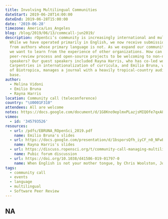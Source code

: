 ```yaml
---
title: Involving Multilingual Communities
dateStart: 2019-06-28T14:00:00
dateEnd: 2019-06-28T15:00:00
date: '2019-06-28'
timezone: America/Los_Angeles
blog: /blog/2019/06/13/commcall-jun2019/
description: rOpenSci’s community is increasingly international and multilingual.
  While we have operated primarily in English, we now receive submissions of packages
  from authors whose primary language is not. As we expand our community in this way,
  we want to learn from the experience of other organizations. How can we manage our
  peer-review process and open-source projects to be welcoming to non-native English
  speakers? Our guest speakers included Rayna Harris, who has co-led work with The
  Carpentries in internationalization of curricula, and Emilio Bruna, who as editor-in-chief
  of Biotropica, manages a journal with a heavily tropical-country audience and authorship
  base.
author:
  - Melina Vidoni
  - Emilio Bruna
  - Rayna Harris
location: Community call (teleconference)
country: "\U0001F310"
attendees: All are welcome
notes: https://docs.google.com/document/d/1G8Kno9eplmxPLazjsMIQOfe7qxA8Gv5fhPZZD4Nrtqk/edit?usp=sharing
vimeo:
  - id: '345793526'
resources:
  - url: /pdfs/EBRUNA_ROpenSci_2019.pdf
    name: Emilio Bruna's slides
  - url: https://docs.google.com/presentation/d/1bsporsQfh_iyCF_n0_NFwERyFgy9MnJ_lKuxDSjAAkY/edit?usp=sharing
    name: Rayna Harris's slides
  - url: https://discuss.ropensci.org/t/community-call-managing-multilingual-communities/1722
    name: Pubic forum discussion
  - url: https://doi.org/10.1038/d41586-019-01797-0
    name: When English is not your mother tongue, by Chris Woolston, Joana Osório
tags:
  - community call
  - events
  - language
  - multilingual
  - Software Peer Review
---
```

NA
---
